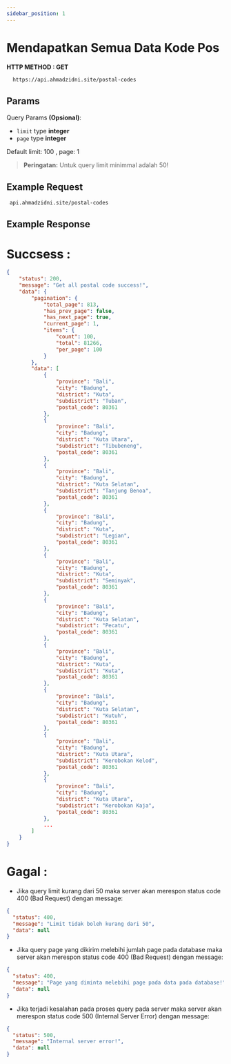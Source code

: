```yaml
---
sidebar_position: 1
---
```


# Mendapatkan Semua Data Kode Pos

**HTTP METHOD : GET**

```txt title="endpoint"
  https://api.ahmadzidni.site/postal-codes
```

## Params

Query Params **(Opsional)**:

- `limit` type **integer**
- `page` type **integer**

Default limit: 100 , page: 1

> **Peringatan:** Untuk query limit minimmal adalah 50!

## Example Request

```txt title="GET"
 api.ahmadzidni.site/postal-codes
```

## Example Response

# Succsess :

```json title="200"
{
    "status": 200,
    "message": "Get all postal code success!",
    "data": {
        "pagination": {
            "total_page": 813,
            "has_prev_page": false,
            "has_next_page": true,
            "current_page": 1,
            "items": {
                "count": 100,
                "total": 81266,
                "per_page": 100
            }
        },
        "data": [
            {
                "province": "Bali",
                "city": "Badung",
                "district": "Kuta",
                "subdistrict": "Tuban",
                "postal_code": 80361
            },
            {
                "province": "Bali",
                "city": "Badung",
                "district": "Kuta Utara",
                "subdistrict": "Tibubeneng",
                "postal_code": 80361
            },
            {
                "province": "Bali",
                "city": "Badung",
                "district": "Kuta Selatan",
                "subdistrict": "Tanjung Benoa",
                "postal_code": 80361
            },
            {
                "province": "Bali",
                "city": "Badung",
                "district": "Kuta",
                "subdistrict": "Legian",
                "postal_code": 80361
            },
            {
                "province": "Bali",
                "city": "Badung",
                "district": "Kuta",
                "subdistrict": "Seminyak",
                "postal_code": 80361
            },
            {
                "province": "Bali",
                "city": "Badung",
                "district": "Kuta Selatan",
                "subdistrict": "Pecatu",
                "postal_code": 80361
            },
            {
                "province": "Bali",
                "city": "Badung",
                "district": "Kuta",
                "subdistrict": "Kuta",
                "postal_code": 80361
            },
            {
                "province": "Bali",
                "city": "Badung",
                "district": "Kuta Selatan",
                "subdistrict": "Kutuh",
                "postal_code": 80361
            },
            {
                "province": "Bali",
                "city": "Badung",
                "district": "Kuta Utara",
                "subdistrict": "Kerobokan Kelod",
                "postal_code": 80361
            },
            {
                "province": "Bali",
                "city": "Badung",
                "district": "Kuta Utara",
                "subdistrict": "Kerobokan Kaja",
                "postal_code": 80361
            },
            ...
        ]
    }
}
```

# Gagal :

- Jika query limit kurang dari 50 maka server akan merespon status code 400 (Bad Request) dengan message:

```json title="400"
{
  "status": 400,
  "message": "Limit tidak boleh kurang dari 50",
  "data": null
}
```

- Jika query page yang dikirim melebihi jumlah page pada database maka server akan merespon status code 400 (Bad Request) dengan message:

```json title="400"
{
  "status": 400,
  "message": "Page yang diminta melebihi page pada data pada database!",
  "data": null
}
```

- Jika terjadi kesalahan pada proses query pada server maka server akan merespon status code 500 (Internal Server Error) dengan message:

```json title="500"
{
  "status": 500,
  "message": "Internal server error!",
  "data": null
}
```

<!--
- `src/pages/index.js` → `localhost:3000/`
- `src/pages/foo.md` → `localhost:3000/foo`
- `src/pages/foo/bar.js` → `localhost:3000/foo/bar`

## Create your first React Page

Create a file at `src/pages/my-react-page.js`:

```jsx title="src/pages/my-react-page.js"
import React from "react";
import Layout from "@theme/Layout";

export default function MyReactPage() {
  return (
    <Layout>
      <h1>My React page</h1>
      <p>This is a React page</p>
    </Layout>
  );
}
```

A new page is now available at [http://localhost:3000/my-react-page](http://localhost:3000/my-react-page).

## Create your first Markdown Page

Create a file at `src/pages/my-markdown-page.md`:

```mdx title="src/pages/my-markdown-page.md"
# My Markdown page

This is a Markdown page
```

A new page is now available at [http://localhost:3000/my-markdown-page](http://localhost:3000/my-markdown-page). -->
